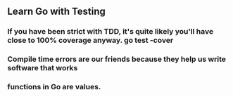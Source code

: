 ## Learn Go with Testing

### If you have been strict with TDD, it's quite likely you'll have close to 100% coverage anyway. go test -cover


### Compile time errors are our friends because they help us write software that works


### functions in Go are values.
